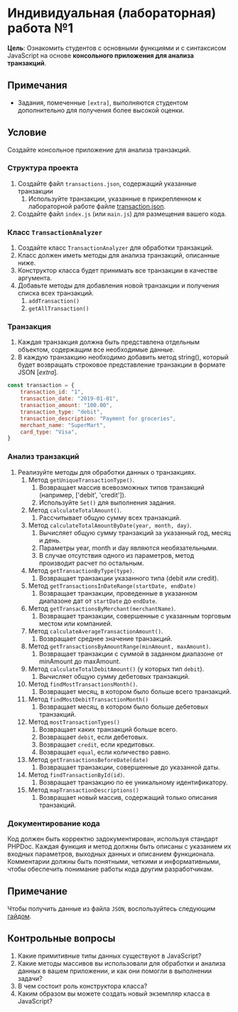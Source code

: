 # Индивидуальная (лабораторная) работа №1

**Цель**: Ознакомить студентов с основными функциями и с синтаксисом JavaScript на основе **консольного приложения для
анализа транзакций**.

## Примечания

* Задания, помеченные `[extra]`, выполняются студентом дополнительно для получения более высокой оценки.

## Условие

Создайте консольное приложение для анализа транзакций.

### Структура проекта

1. Создайте файл `transactions.json`, содержащий указанные транзакции
    1. Используйте транзакции, указанные в прикрепленном к лабораторной работе
       файле [transaction.json](./files/transaction.json).
2. Создайте файл `index.js` (или `main.js`) для размещения вашего кода.

### Класс `TransactionAnalyzer`

1. Создайте класс `TransactionAnalyzer` для обработки транзакций.
2. Класс должен иметь методы для анализа транзакций, описанные ниже.
3. Конструктор класса будет принимать все транзакции в качестве аргумента.
4. Добавьте методы для добавления новой транзакции и получения списка всех транзакций.
    1. `addTransaction()`
    2. `getAllTransaction()`

### Транзакция

1. Каждая транзакция должна быть представлена отдельным объектом, содержащим все необходимые данные.
2. В каждую транзакцию необходимо добавить метод string(), который будет возвращать строковое представление транзакции в
   формате JSON [_extra_].

```js
const transaction = {
    transaction_id: "1",
    transaction_date: "2019-01-01",
    transaction_amount: "100.00",
    transaction_type: "debit",
    transaction_description: "Payment for groceries",
    merchant_name: "SuperMart",
    card_type: "Visa",
}
```

### Анализ транзакций

1. Реализуйте методы для обработки данных о транзакциях.
    1. Метод `getUniqueTransactionType()`.
        1. Возвращает массив всевозможных типов транзакций (например, ['debit', 'credit']).
        2. Используйте `Set()` для выполнения задания.
    2. Метод `calculateTotalAmount()`.
        1. Рассчитывает общую сумму всех транзакций.
    3. Метод `calculateTotalAmountByDate(year, month, day)`.
        1. Вычисляет общую сумму транзакций за указанный год, месяц и день.
        2. Параметры year, month и day являются необязательными.
        3. В случае отсутствия одного из параметров, метод производит расчет по остальным.
    4. Метод `getTransactionByType(type)`.
        1. Возвращает транзакции указанного типа (debit или credit).
    5. Метод `getTransactionsInDateRange(startDate, endDate)`
        1. Возвращает транзакции, проведенные в указанном диапазоне дат от `startDate` до `endDate`.
    6. Метод `getTransactionsByMerchant(merchantName)`.
        1. Возвращает транзакции, совершенные с указанным торговым местом или компанией.
    7. Метод `calculateAverageTransactionAmount()`.
        1. Возвращает среднее значение транзакций.
    8. Метод `getTransactionsByAmountRange(minAmount, maxAmount)`.
        1. Возвращает транзакции с суммой в заданном диапазоне от minAmount до maxAmount.
    9. Метод `calculateTotalDebitAmount()` (у которых тип `debit`).
        1. Вычисляет общую сумму дебетовых транзакций.
    10. Метод `findMostTransactionsMonth()`.
        1. Возвращает месяц, в котором было больше всего транзакций.
    11. Метод `findMostDebitTransactionMonth()`
        1. Возвращает месяц, в котором было больше дебетовых транзакций.
    12. Метод `mostTransactionTypes()`
        1. Возвращает каких транзакций больше всего.
        2. Возвращает `debit`, если дебетовых.
        3. Возвращает `credit`, если кредитовых.
        4. Возвращает `equal`, если количество равно.
    13. Метод `getTransactionsBeforeDate(date)`
        1. Возвращает транзакции, совершенные до указанной даты.
    14. Метод `findTransactionById(id)`.
        1. Возвращает транзакцию по ее уникальному идентификатору.
    15. Метод `mapTransactionDescriptions()`
        1. Возвращает новый массив, содержащий только описания транзакций.

### Документирование кода

Код должен быть корректно задокументирован, используя стандарт PHPDoc. Каждая функция и метод должны быть описаны с указанием их входных параметров, выходных данных и описанием функционала. Комментарии должны быть понятными, четкими и информативными, чтобы обеспечить понимание работы кода другим разработчикам.

## Примечание

Чтобы получить данные из файла `JSON`, воспользуйтесь следующим [гайдом](files/get_from_file.js).

## Контрольные вопросы

1. Какие примитивные типы данных существуют в JavaScript?
2. Какие методы массивов вы использовали для обработки и анализа данных в вашем приложении, и как они помогли в
   выполнении задачи?
3. В чем состоит роль конструктора класса?
4. Каким образом вы можете создать новый экземпляр класса в JavaScript?